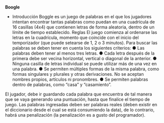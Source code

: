 **Boogle**
- Introducción
Boggle es un juego de palabras en el que los jugadores intentan encontrar tantas palabras
como puedan en una cuadrícula de 16 casillas (4x4) que contienen letras de forma aleatoria,
dentro de un límite de tiempo establecido.
Reglas
El juego comienza al ordenarse las letras en la cuadrícula, momento que coincide con el inicio
del temporizador (que puede setearse de 1, 2 o 3 minutos).
Para buscar las palabras se deben tener en cuenta los siguientes criterios:
● Las palabras deben tener al menos tres letras.
● Cada letra después de la primera debe ser vecina horizontal, vertical o diagonal de la
anterior.
● Ninguna casilla de letras individual se puede utilizar más de una vez en una palabra.
● Se permiten múltiples formas de la misma palabra, como formas singulares y plurales y
otras derivaciones. No se aceptan nombres propios, artículos ni pronombres.
● Se permiten palabras dentro de palabras, como “casa” y “casamiento”.

El jugador, debe ir guardando cada palabra que encuentra de tal manera que se vaya generando
una puntuación, hasta que finalice el tiempo de juego.
Las palabras ingresadas deben ser palabras reales (deben existir en el diccionario desde el cual se
está consumiendo la data), de lo contrario, habrá una penalización (la penalización es a gusto del
programador).
